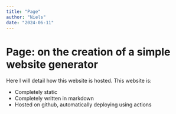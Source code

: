 ```yaml
---
title: "Page"
author: "Niels"
date: "2024-06-11"
---
```


# Page: on the creation of a simple website generator

Here I will detail how this website is hosted.
This website is:

* Completely static
* Completely written in markdown
* Hosted on github, automatically deploying using actions
